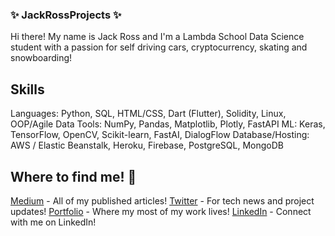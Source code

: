 ### ✨ JackRossProjects ✨

<!--
**JackRossProjects/JackRossProjects** is a ✨ _special_ ✨ repository because its `README.md` (this file) appears on your GitHub profile.

Here are some ideas to get you started:

- 🔭 I’m currently working on ...
- 🌱 I’m currently learning ...
- 👯 I’m looking to collaborate on ...
- 🤔 I’m looking for help with ...
- 💬 Ask me about ...
- 📫 How to reach me: ...
- 😄 Pronouns: ...
- ⚡ Fun fact: ...
-->


Hi there! My name is Jack Ross and I'm a Lambda School Data Science student with a passion for self driving cars, cryptocurrency, skating and snowboarding!

## Skills

Languages: Python, SQL,
HTML/CSS, Dart (Flutter), Solidity, Linux, OOP/Agile
Data Tools: NumPy, Pandas,  Matplotlib, Plotly, FastAPI
ML: Keras, TensorFlow, OpenCV, Scikit-learn, FastAI, DialogFlow
Database/Hosting: AWS / Elastic Beanstalk, Heroku, Firebase, PostgreSQL, MongoDB

## Where to find me! 🔭

[Medium](https://medium.com/@jackross210) - All of my published articles!
[Twitter](https://twitter.com/JackRossML) - For tech news and project updates!
[Portfolio](https://jackrossprojects.com) - Where my most of my work lives!
[LinkedIn](https://www.linkedin.com/in/jackcalvinross/) - Connect with me on LinkedIn!
